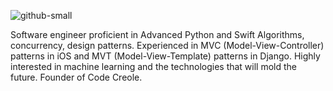 

![github-small](https://user-images.githubusercontent.com/53790250/110850109-6a3f7a80-827d-11eb-9610-76f3137f30db.jpg)

Software engineer proficient in Advanced Python and Swift Algorithms, concurrency, design patterns. Experienced in MVC (Model-View-Controller) patterns in iOS and MVT (Model-View-Template) patterns in Django. Highly interested in machine learning and the technologies that will mold the future. Founder of Code Creole.


